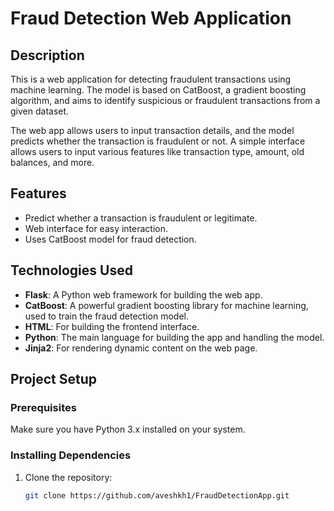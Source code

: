 # Fraud Detection Web Application

## Description
This is a web application for detecting fraudulent transactions using machine learning. The model is based on CatBoost, a gradient boosting algorithm, and aims to identify suspicious or fraudulent transactions from a given dataset.

The web app allows users to input transaction details, and the model predicts whether the transaction is fraudulent or not. A simple interface allows users to input various features like transaction type, amount, old balances, and more.

## Features
- Predict whether a transaction is fraudulent or legitimate.
- Web interface for easy interaction.
- Uses CatBoost model for fraud detection.

## Technologies Used
- **Flask**: A Python web framework for building the web app.
- **CatBoost**: A powerful gradient boosting library for machine learning, used to train the fraud detection model.
- **HTML**: For building the frontend interface.
- **Python**: The main language for building the app and handling the model.
- **Jinja2**: For rendering dynamic content on the web page.

## Project Setup

### Prerequisites
Make sure you have Python 3.x installed on your system.

### Installing Dependencies

1. Clone the repository:

   ```bash
   git clone https://github.com/aveshkh1/FraudDetectionApp.git
